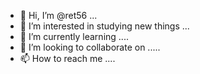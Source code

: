 - 👋 Hi, I’m @ret56 ...
- 👀 I’m interested in studying new things ...
- 🌱 I’m currently learning ....
- 💞️ I’m looking to collaborate on .....
- 📫 How to reach me ....
  

<!---
ret56/ret56 is a ✨ special ✨ repository because its `README.md` (this file) appears on your GitHub profile.
You can click the Preview link to take a look at your changes.
--->
